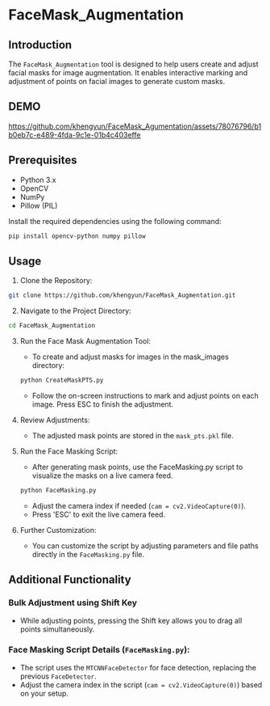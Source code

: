 # FaceMask_Augmentation

## Introduction

The `FaceMask_Augmentation` tool is designed to help users create and adjust facial masks for image augmentation. It enables interactive marking and adjustment of points on facial images to generate custom masks.

## DEMO
https://github.com/khengyun/FaceMask_Agumentation/assets/78076796/b1b0eb7c-e489-4fda-9c1e-01b4c403effe



## Prerequisites

- Python 3.x
- OpenCV
- NumPy
- Pillow (PIL)

Install the required dependencies using the following command:

```bash
pip install opencv-python numpy pillow
```



## Usage
1. Clone the Repository:
```bash
git clone https://github.com/khengyun/FaceMask_Augmentation.git
```
2. Navigate to the Project Directory:
```bash
cd FaceMask_Augmentation
```
3. Run the Face Mask Augmentation Tool:

    - To create and adjust masks for images in the mask_images directory:
    ```bash
    python CreateMaskPTS.py
    ```
    - Follow the on-screen instructions to mark and adjust points on each image. Press ESC to finish the adjustment.

4. Review Adjustments:

    - The adjusted mask points are stored in the `mask_pts.pkl` file.

5. Run the Face Masking Script:

    - After generating mask points, use the FaceMasking.py script to visualize the masks on a live camera feed.
    ```bash
    python FaceMasking.py
    ```
    - Adjust the camera index if needed (`cam = cv2.VideoCapture(0)`).
    - Press 'ESC' to exit the live camera feed.

6. Further Customization:

    - You can customize the script by adjusting parameters and file paths directly in the `FaceMasking.py` file.

## Additional Functionality

### Bulk Adjustment using Shift Key
-  While adjusting points, pressing the Shift key allows you to drag all points simultaneously.

### Face Masking Script Details (`FaceMasking.py`):
 - The script uses the `MTCNNFaceDetector` for face detection, replacing the previous `FaceDetector`.
 - Adjust the camera index in the script (`cam = cv2.VideoCapture(0)`) based on your setup.

